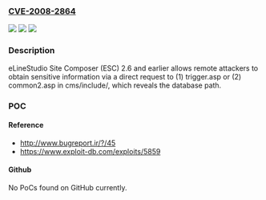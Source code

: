 ### [CVE-2008-2864](https://cve.mitre.org/cgi-bin/cvename.cgi?name=CVE-2008-2864)
![](https://img.shields.io/static/v1?label=Product&message=n%2Fa&color=blue)
![](https://img.shields.io/static/v1?label=Version&message=n%2Fa&color=blue)
![](https://img.shields.io/static/v1?label=Vulnerability&message=n%2Fa&color=brighgreen)

### Description

eLineStudio Site Composer (ESC) 2.6 and earlier allows remote attackers to obtain sensitive information via a direct request to (1) trigger.asp or (2) common2.asp in cms/include/, which reveals the database path.

### POC

#### Reference
- http://www.bugreport.ir/?/45
- https://www.exploit-db.com/exploits/5859

#### Github
No PoCs found on GitHub currently.


